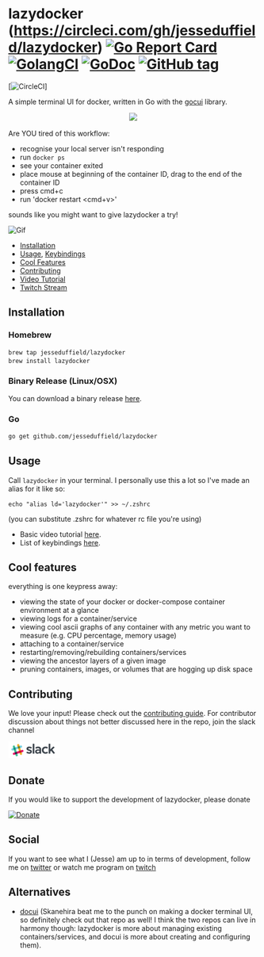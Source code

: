 # lazydocker (https://circleci.com/gh/jesseduffield/lazydocker) [![Go Report Card](https://goreportcard.com/badge/github.com/jesseduffield/lazydocker)](https://goreportcard.com/report/github.com/jesseduffield/lazydocker) [![GolangCI](https://golangci.com/badges/github.com/jesseduffield/lazydocker.svg)](https://golangci.com) [![GoDoc](https://godoc.org/github.com/jesseduffield/lazydocker?status.svg)](http://godoc.org/github.com/jesseduffield/lazydocker) [![GitHub tag](https://img.shields.io/github/tag/jesseduffield/lazydocker.svg)]()
[![CircleCI](https://circleci.com/gh/jesseduffield/lazydocker.svg?style=svg)]

A simple terminal UI for docker, written in Go with the [gocui](https://github.com/jroimartin/gocui 'gocui') library.

<p align="center">
  <img src="https://user-images.githubusercontent.com/8456633/59972109-8e9c8480-95cc-11e9-8350-38f7f86ba76d.png">
</p>

Are YOU tired of this workflow:

- recognise your local server isn't responding
- run `docker ps`
- see your container exited
- place mouse at beginning of the container ID, drag to the end of the container ID
- press cmd+c
- run 'docker restart <cmd+v>'

sounds like you might want to give lazydocker a try!

![Gif](/docs/resources/lazydocker-example.gif)

- [Installation](https://github.com/jesseduffield/lazydocker#installation)
- [Usage](https://github.com/jesseduffield/lazydocker#usage),
  [Keybindings](/docs/keybindings)
- [Cool Features](https://github.com/jesseduffield/lazydocker#cool-features)
- [Contributing](https://github.com/jesseduffield/lazydocker#contributing)
- [Video Tutorial](https://youtu.be/VDXvbHZYeKY)
- [Twitch Stream](https://www.twitch.tv/jesseduffield)

## Installation

### Homebrew

```sh
brew tap jesseduffield/lazydocker
brew install lazydocker
```

### Binary Release (Linux/OSX)

You can download a binary release [here](https://github.com/jesseduffield/lazydocker/releases).

### Go

```sh
go get github.com/jesseduffield/lazydocker
```

## Usage

Call `lazydocker` in your terminal. I personally use this a lot so I've made an alias for it like so:

```
echo "alias ld='lazydocker'" >> ~/.zshrc
```

(you can substitute .zshrc for whatever rc file you're using)

- Basic video tutorial [here](https://youtu.be/VDXvbHZYeKY).
- List of keybindings
  [here](/docs/keybindings).

## Cool features

everything is one keypress away:

- viewing the state of your docker or docker-compose container environment at a glance
- viewing logs for a container/service
- viewing cool ascii graphs of any container with any metric you want to measure (e.g. CPU percentage, memory usage)
- attaching to a container/service
- restarting/removing/rebuilding containers/services
- viewing the ancestor layers of a given image
- pruning containers, images, or volumes that are hogging up disk space

## Contributing

We love your input! Please check out the [contributing guide](CONTRIBUTING.md).
For contributor discussion about things not better discussed here in the repo, join the slack channel

[![Slack](/docs/resources/slack_rgb.png)](https://join.slack.com/t/lazydocker/shared_invite/enQtNDE3MjIwNTYyMDA0LTM3Yjk3NzdiYzhhNTA1YjM4Y2M4MWNmNDBkOTI0YTE4YjQ1ZmI2YWRhZTgwNjg2YzhhYjg3NDBlMmQyMTI5N2M)

## Donate

If you would like to support the development of lazydocker, please donate

[![Donate](https://d1iczxrky3cnb2.cloudfront.net/button-medium-blue.png)](https://donorbox.org/https://donorbox.org/lazydocker)

## Social

If you want to see what I (Jesse) am up to in terms of development, follow me on
[twitter](https://twitter.com/DuffieldJesse) or watch me program on
[twitch](https://www.twitch.tv/jesseduffield)

## Alternatives

- [docui](https://github.com/skanehira/docui) (Skanehira beat me to the punch on making a docker terminal UI, so definitely check out that repo as well! I think the two repos can live in harmony though: lazydocker is more about managing existing containers/services, and docui is more about creating and configuring them).
